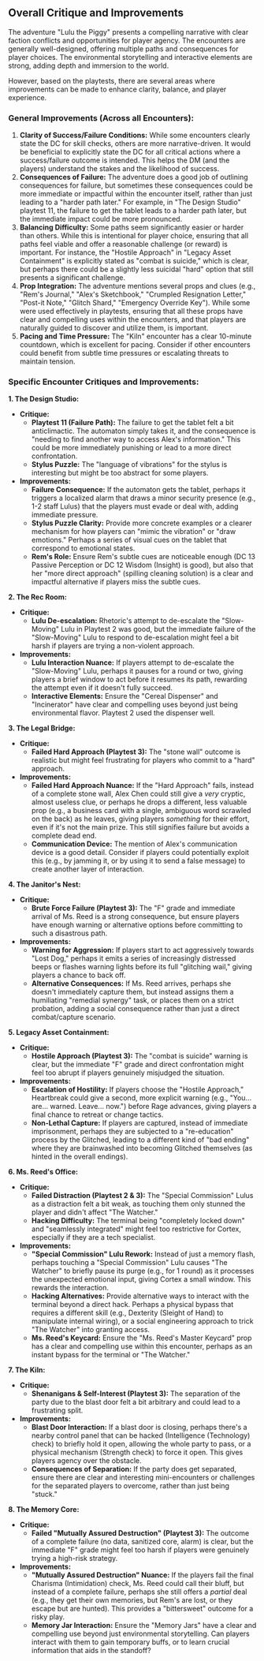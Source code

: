 ## Overall Critique and Improvements

The adventure "Lulu the Piggy" presents a compelling narrative with clear faction conflicts and opportunities for player agency. The encounters are generally well-designed, offering multiple paths and consequences for player choices. The environmental storytelling and interactive elements are strong, adding depth and immersion to the world.

However, based on the playtests, there are several areas where improvements can be made to enhance clarity, balance, and player experience.

### General Improvements (Across all Encounters):

1.  **Clarity of Success/Failure Conditions:** While some encounters clearly state the DC for skill checks, others are more narrative-driven. It would be beneficial to explicitly state the DC for all critical actions where a success/failure outcome is intended. This helps the DM (and the players) understand the stakes and the likelihood of success.
2.  **Consequences of Failure:** The adventure does a good job of outlining consequences for failure, but sometimes these consequences could be more immediate or impactful within the encounter itself, rather than just leading to a "harder path later." For example, in "The Design Studio" playtest 11, the failure to get the tablet leads to a harder path later, but the immediate impact could be more pronounced.
3.  **Balancing Difficulty:** Some paths seem significantly easier or harder than others. While this is intentional for player choice, ensuring that all paths feel viable and offer a reasonable challenge (or reward) is important. For instance, the "Hostile Approach" in "Legacy Asset Containment" is explicitly stated as "combat is suicide," which is clear, but perhaps there could be a slightly less suicidal "hard" option that still presents a significant challenge.
4.  **Prop Integration:** The adventure mentions several props and clues (e.g., "Rem's Journal," "Alex's Sketchbook," "Crumpled Resignation Letter," "Post-it Note," "Glitch Shard," "Emergency Override Key"). While some were used effectively in playtests, ensuring that all these props have clear and compelling uses within the encounters, and that players are naturally guided to discover and utilize them, is important.
5.  **Pacing and Time Pressure:** The "Kiln" encounter has a clear 10-minute countdown, which is excellent for pacing. Consider if other encounters could benefit from subtle time pressures or escalating threats to maintain tension.

### Specific Encounter Critiques and Improvements:

**1. The Design Studio:**

*   **Critique:**
    *   **Playtest 11 (Failure Path):** The failure to get the tablet felt a bit anticlimactic. The automaton simply takes it, and the consequence is "needing to find another way to access Alex's information." This could be more immediately punishing or lead to a more direct confrontation.
    *   **Stylus Puzzle:** The "language of vibrations" for the stylus is interesting but might be too abstract for some players.
*   **Improvements:**
    *   **Failure Consequence:** If the automaton gets the tablet, perhaps it triggers a localized alarm that draws a minor security presence (e.g., 1-2 staff Lulus) that the players must evade or deal with, adding immediate pressure.
    *   **Stylus Puzzle Clarity:** Provide more concrete examples or a clearer mechanism for how players can "mimic the vibration" or "draw emotions." Perhaps a series of visual cues on the tablet that correspond to emotional states.
    *   **Rem's Role:** Ensure Rem's subtle cues are noticeable enough (DC 13 Passive Perception or DC 12 Wisdom (Insight) is good), but also that her "more direct approach" (spilling cleaning solution) is a clear and impactful alternative if players miss the subtle cues.

**2. The Rec Room:**

*   **Critique:**
    *   **Lulu De-escalation:** Rhetoric's attempt to de-escalate the "Slow-Moving" Lulu in Playtest 2 was good, but the immediate failure of the "Slow-Moving" Lulu to respond to de-escalation might feel a bit harsh if players are trying a non-violent approach.
*   **Improvements:**
    *   **Lulu Interaction Nuance:** If players attempt to de-escalate the "Slow-Moving" Lulu, perhaps it pauses for a round or two, giving players a brief window to act before it resumes its path, rewarding the attempt even if it doesn't fully succeed.
    *   **Interactive Elements:** Ensure the "Cereal Dispenser" and "Incinerator" have clear and compelling uses beyond just being environmental flavor. Playtest 2 used the dispenser well.

**3. The Legal Bridge:**

*   **Critique:**
    *   **Failed Hard Approach (Playtest 3):** The "stone wall" outcome is realistic but might feel frustrating for players who commit to a "hard" approach.
*   **Improvements:**
    *   **Failed Hard Approach Nuance:** If the "Hard Approach" fails, instead of a complete stone wall, Alex Chen could still give a *very* cryptic, almost useless clue, or perhaps he drops a different, less valuable prop (e.g., a business card with a single, ambiguous word scrawled on the back) as he leaves, giving players *something* for their effort, even if it's not the main prize. This still signifies failure but avoids a complete dead end.
    *   **Communication Device:** The mention of Alex's communication device is a good detail. Consider if players could potentially exploit this (e.g., by jamming it, or by using it to send a false message) to create another layer of interaction.

**4. The Janitor's Nest:**

*   **Critique:**
    *   **Brute Force Failure (Playtest 3):** The "F" grade and immediate arrival of Ms. Reed is a strong consequence, but ensure players have enough warning or alternative options before committing to such a disastrous path.
*   **Improvements:**
    *   **Warning for Aggression:** If players start to act aggressively towards "Lost Dog," perhaps it emits a series of increasingly distressed beeps or flashes warning lights before its full "glitching wail," giving players a chance to back off.
    *   **Alternative Consequences:** If Ms. Reed arrives, perhaps she doesn't immediately capture them, but instead assigns them a humiliating "remedial synergy" task, or places them on a strict probation, adding a social consequence rather than just a direct combat/capture scenario.

**5. Legacy Asset Containment:**

*   **Critique:**
    *   **Hostile Approach (Playtest 3):** The "combat is suicide" warning is clear, but the immediate "F" grade and direct confrontation might feel too abrupt if players genuinely misjudged the situation.
*   **Improvements:**
    *   **Escalation of Hostility:** If players choose the "Hostile Approach," Heartbreak could give a second, more explicit warning (e.g., "You... are... warned. Leave... now.") before Rage advances, giving players a final chance to retreat or change tactics.
    *   **Non-Lethal Capture:** If players are captured, instead of immediate imprisonment, perhaps they are subjected to a "re-education" process by the Glitched, leading to a different kind of "bad ending" where they are brainwashed into becoming Glitched themselves (as hinted in the overall endings).

**6. Ms. Reed's Office:**

*   **Critique:**
    *   **Failed Distraction (Playtest 2 & 3):** The "Special Commission" Lulus as a distraction felt a bit weak, as touching them only stunned the player and didn't affect "The Watcher."
    *   **Hacking Difficulty:** The terminal being "completely locked down" and "seamlessly integrated" might feel too restrictive for Cortex, especially if they are a tech specialist.
*   **Improvements:**
    *   **"Special Commission" Lulu Rework:** Instead of just a memory flash, perhaps touching a "Special Commission" Lulu causes "The Watcher" to briefly pause its purge (e.g., for 1 round) as it processes the unexpected emotional input, giving Cortex a small window. This rewards the interaction.
    *   **Hacking Alternatives:** Provide alternative ways to interact with the terminal beyond a direct hack. Perhaps a physical bypass that requires a different skill (e.g., Dexterity (Sleight of Hand) to manipulate internal wiring), or a social engineering approach to trick "The Watcher" into granting access.
    *   **Ms. Reed's Keycard:** Ensure the "Ms. Reed's Master Keycard" prop has a clear and compelling use within this encounter, perhaps as an instant bypass for the terminal or "The Watcher."

**7. The Kiln:**

*   **Critique:**
    *   **Shenanigans & Self-Interest (Playtest 3):** The separation of the party due to the blast door felt a bit arbitrary and could lead to a frustrating split.
*   **Improvements:**
    *   **Blast Door Interaction:** If a blast door is closing, perhaps there's a nearby control panel that can be hacked (Intelligence (Technology) check) to briefly hold it open, allowing the whole party to pass, or a physical mechanism (Strength check) to force it open. This gives players agency over the obstacle.
    *   **Consequences of Separation:** If the party does get separated, ensure there are clear and interesting mini-encounters or challenges for the separated players to overcome, rather than just being "stuck."

**8. The Memory Core:**

*   **Critique:**
    *   **Failed "Mutually Assured Destruction" (Playtest 3):** The outcome of a complete failure (no data, sanitized core, alarm) is clear, but the immediate "F" grade might feel too harsh if players were genuinely trying a high-risk strategy.
*   **Improvements:**
    *   **"Mutually Assured Destruction" Nuance:** If the players fail the final Charisma (Intimidation) check, Ms. Reed could call their bluff, but instead of a complete failure, perhaps she still offers a *partial* deal (e.g., they get their own memories, but Rem's are lost, or they escape but are hunted). This provides a "bittersweet" outcome for a risky play.
    *   **Memory Jar Interaction:** Ensure the "Memory Jars" have a clear and compelling use beyond just environmental storytelling. Can players interact with them to gain temporary buffs, or to learn crucial information that aids in the standoff?